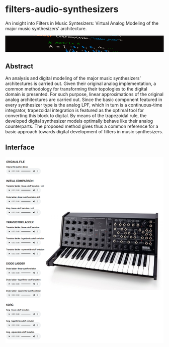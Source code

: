 # filters-audio-synthesizers
An insight into Filters in Music Syntesizers: Virtual Analog Modeling of the major music synthesizers’ architecture.

![Header](https://github.com/jlnkls/filters-audio-synthesizers/blob/main/img/code.png)

## Abstract
An analysis and digital modeling of the major music synthesizers’ architectures is carried out. 
Given their original analog implementation, a common methodology for transforming their topologies to the digital domain is presented. 
For such purpose, linear approximations of the original analog architectures are carried out. 
Since the basic component featured in every synthesizer type is the analog LPF, which in turn is a continuous-time integrator, trapezoidal integration is featured as the optimal tool for converting this block to digital. 
By means of the trapezoidal rule, the developed digital synthesizer models optimally behave like their analog counterparts. 
The proposed method gives thus a common reference for a basic approach towards digital development of filters in music synthesizers.

## Interface
[![HTML Interface](https://github.com/jlnkls/filters-audio-synthesizers/blob/main/img/html_interface.png)](https://htmlpreview.github.io/?https://github.com/jlnkls/filters-audio-synthesizers/blob/main/src/html_interface.html)

